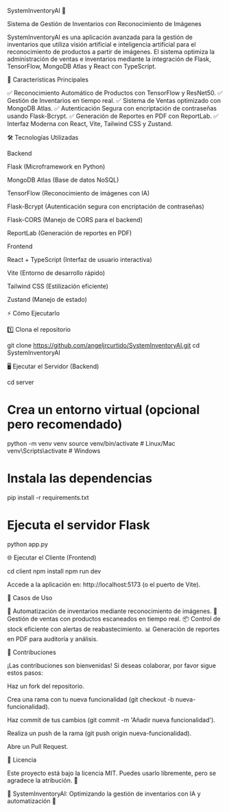 SystemInventoryAI 🚀

Sistema de Gestión de Inventarios con Reconocimiento de Imágenes

SystemInventoryAI es una aplicación avanzada para la gestión de inventarios que utiliza visión artificial e inteligencia artificial para el reconocimiento de productos a partir de imágenes. El sistema optimiza la administración de ventas e inventarios mediante la integración de Flask, TensorFlow, MongoDB Atlas y React con TypeScript.

🌟 Características Principales

✅ Reconocimiento Automático de Productos con TensorFlow y ResNet50.
✅ Gestión de Inventarios en tiempo real.
✅ Sistema de Ventas optimizado con MongoDB Atlas.
✅ Autenticación Segura con encriptación de contraseñas usando Flask-Bcrypt.
✅ Generación de Reportes en PDF con ReportLab.
✅ Interfaz Moderna con React, Vite, Tailwind CSS y Zustand.

🛠 Tecnologías Utilizadas

Backend

Flask (Microframework en Python)

MongoDB Atlas (Base de datos NoSQL)

TensorFlow (Reconocimiento de imágenes con IA)

Flask-Bcrypt (Autenticación segura con encriptación de contraseñas)

Flask-CORS (Manejo de CORS para el backend)

ReportLab (Generación de reportes en PDF)

Frontend

React + TypeScript (Interfaz de usuario interactiva)

Vite (Entorno de desarrollo rápido)

Tailwind CSS (Estilización eficiente)

Zustand (Manejo de estado)

⚡ Cómo Ejecutarlo

1️⃣ Clona el repositorio

 git clone https://github.com/angeljrcurtido/SystemInventoryAI.git
 cd SystemInventoryAI

🖥️ Ejecutar el Servidor (Backend)

cd server

# Crea un entorno virtual (opcional pero recomendado)
python -m venv venv
source venv/bin/activate  # Linux/Mac
venv\Scripts\activate  # Windows

# Instala las dependencias
pip install -r requirements.txt

# Ejecuta el servidor Flask
python app.py

🌐 Ejecutar el Cliente (Frontend)

cd client
npm install
npm run dev

Accede a la aplicación en: http://localhost:5173 (o el puerto de Vite).

🎯 Casos de Uso

📸 Automatización de inventarios mediante reconocimiento de imágenes.
🛒 Gestión de ventas con productos escaneados en tiempo real.
📦 Control de stock eficiente con alertas de reabastecimiento.
📊 Generación de reportes en PDF para auditoría y análisis.

🤝 Contribuciones

¡Las contribuciones son bienvenidas! Si deseas colaborar, por favor sigue estos pasos:

Haz un fork del repositorio.

Crea una rama con tu nueva funcionalidad (git checkout -b nueva-funcionalidad).

Haz commit de tus cambios (git commit -m 'Añadir nueva funcionalidad').

Realiza un push de la rama (git push origin nueva-funcionalidad).

Abre un Pull Request.

📜 Licencia

Este proyecto está bajo la licencia MIT. Puedes usarlo libremente, pero se agradece la atribución. 🙌

🚀 SystemInventoryAI: Optimizando la gestión de inventarios con IA y automatización 🎯
